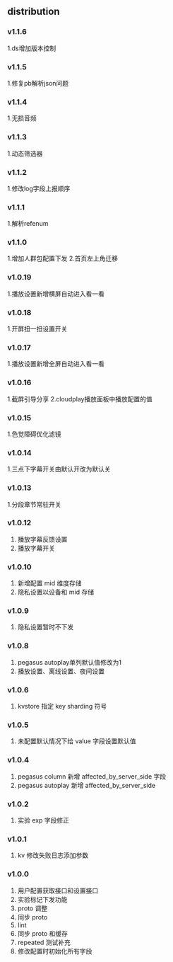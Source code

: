 ## distribution
### v1.1.6
1.ds增加版本控制

### v1.1.5
1.修复pb解析json问题

### v1.1.4
1.无损音频

### v1.1.3
1.动态筛选器

### v1.1.2
1.修改log字段上报顺序

### v1.1.1
1.解析refenum

### v1.1.0
1.增加人群包配置下发
2.首页左上角迁移

### v1.0.19
1.播放设置新增横屏自动进入看一看

### v1.0.18
1.开屏扭一扭设置开关

### v1.0.17
1.播放设置新增全屏自动进入看一看

### v1.0.16
1.截屏引导分享
2.cloudplay播放面板中播放配置的值

### v1.0.15
1.色觉障碍优化滤镜

### v1.0.14
1.三点下字幕开关由默认开改为默认关

### v1.0.13
1.分段章节常驻开关

### v1.0.12
1. 播放字幕反馈设置
2. 播放字幕开关

### v1.0.10
1. 新增配置 mid 维度存储
1. 隐私设置以设备和 mid 存储

### v1.0.9
1. 隐私设置暂时不下发

### v1.0.8
1. pegasus autoplay单列默认值修改为1
2. 播放设置、离线设置、夜间设置

### v1.0.6
1. kvstore 指定 key sharding 符号

### v1.0.5
1. 未配置默认情况下给 value 字段设置默认值

### v1.0.4
1. pegasus column 新增 affected_by_server_side 字段
2. pegasus autoplay 新增 affected_by_server_side

### v1.0.2
1. 实验 exp 字段修正

### v1.0.1
1. kv 修改失败日志添加参数

### v1.0.0
1. 用户配置获取接口和设置接口
2. 实验标记下发功能
3. proto 调整
4. 同步 proto
5. lint
6. 同步 proto 和缓存
7. repeated 测试补充
8. 修改配置时初始化所有字段

